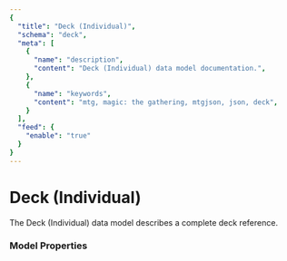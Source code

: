 ```yaml
---
{
  "title": "Deck (Individual)",
  "schema": "deck",
  "meta": [
    {
      "name": "description",
      "content": "Deck (Individual) data model documentation.",
    },
    {
      "name": "keywords",
      "content": "mtg, magic: the gathering, mtgjson, json, deck",
    }
  ],
  "feed": {
    "enable": "true"
  }
}
---
```


# Deck (Individual)

The Deck (Individual) data model describes a complete deck reference.

### Model Properties

<Documentation/>
